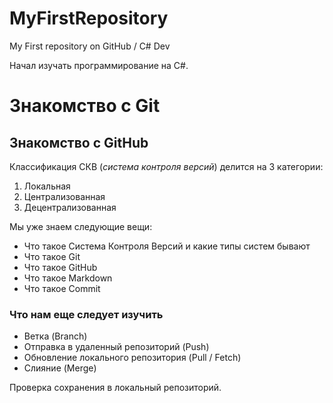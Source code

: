 # MyFirstRepository
My First repository on GitHub / C# Dev

Начал изучать программирование на С#.
# Знакомство с Git
## Знакомство с GitHub

Классификация СКВ (*система контроля версий*) делится на 3 категории:
1. Локальная
2. Централизованная
3. Децентрализованная

Мы уже знаем следующие вещи:
* Что такое Система Контроля Версий и какие типы систем бывают
* Что такое Git
* Что такое GitHub
* Что такое Markdown
* Что такое Commit 

### Что нам еще следует изучить
* Ветка (Branch)
* Отправка в удаленный репозиторий (Push)
* Обновление локального репозитория (Pull / Fetch)
* Слияние (Merge)

Проверка сохранения в локальный репозиторий.